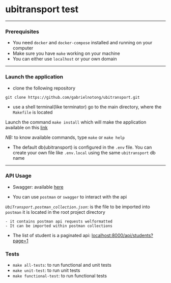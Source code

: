 # ubitransport test

---

### Prerequisites

- You need `docker` and `docker-compose` installed and running on your computer
- Make sure you have `make` working on your machine
- You can either use `localhost` or your own domain

---

### Launch the application

- clone the following repository

```
git clone https://github.com/gabrielnotong/ubitransport.git
```

- use a shell terminal(like terminator) go to the main directory, where the `Makefile` is located

Launch the command `make install` which will make the application available on this [link](http://localhost:8000/api)

*NB:* to know available commands, type `make` or `make help`

- The default db(ubitransport) is configured in the `.env` file. You can create your own file like `.env.local` using the same `ubitransport` db name

---

### API Usage

- Swagger: available [here](http://localhost:8000/api)

- You can use `postman` or `swagger` to interact with the api

*`UbiTransport.postman_collection.json`*: is the file to be imported into `postman` it is located in the root project directory

```
- it contains postman api requests welformatted
- It can be imported within postman collections
```

- The list of student is a paginated api: [localhost:8000/api/students?page=1](http://localhost:8000/api/students?page=1)

### Tests

- `make all-tests`: to run functional and unit tests
- `make unit-test`: to run unit tests
- `make functional-test`: to run functional tests
